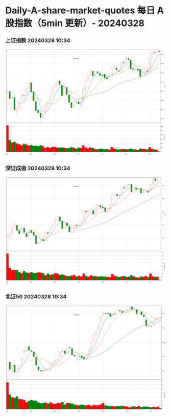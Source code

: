 
# Daily-A-share-market-quotes 每日 A 股指数（5min 更新）- 20240328

### 上证指数 20240328 10:34
![](./fig/2024/3/20240328-sh000001.png)

### 深证成指 20240328 10:34
![](./fig/2024/3/20240328-sz399001.png)

### 北证50 20240328 10:34
![](./fig/2024/3/20240328-bj899050.png)

